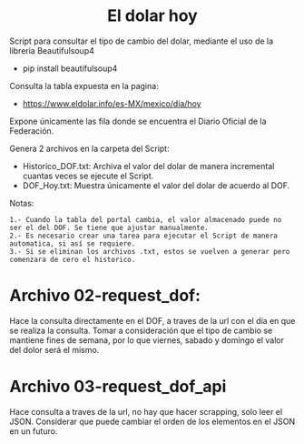 <h1 align="center">El dolar hoy</h1>

Script para consultar el tipo de cambio del dolar, mediante el uso de la libreria Beautifulsoup4

* pip install beautifulsoup4

Consulta la tabla expuesta en la pagina:

* https://www.eldolar.info/es-MX/mexico/dia/hoy

Expone únicamente las fila donde se encuentra el Diario Oficial de la Federación.

Genera 2 archivos en la carpeta del Script:

* Historico_DOF.txt: Archiva el valor del dolar de manera incremental cuantas veces se ejecute el Script.
* DOF_Hoy.txt: Muestra únicamente el valor del dolar de acuerdo al DOF.

Notas:

    1.- Cuando la tabla del portal cambia, el valor almacenado puede no ser el del DOF. Se tiene que ajustar manualmente.
    2.- Es necesario crear una tarea para ejecutar el Script de manera automatica, si así se requiere.
    3.- Si se eliminan los archivos .txt, estos se vuelven a generar pero comenzara de cero el historico.

<h1>Archivo 02-request_dof:</h1>

Hace la consulta directamente en el DOF, a traves de la url con el día en que se realiza la consulta.
Tomar a consideración que el tipo de cambio se mantiene fines de semana, por lo que viernes, sabado y domingo el valor del dolor será el mismo.

<h1>Archivo 03-request_dof_api</h1>
Hace consulta a traves de la url, no hay que hacer scrapping, solo leer el JSON.
Considerar que puede cambiar el orden de los elementos en el JSON en un futuro.
